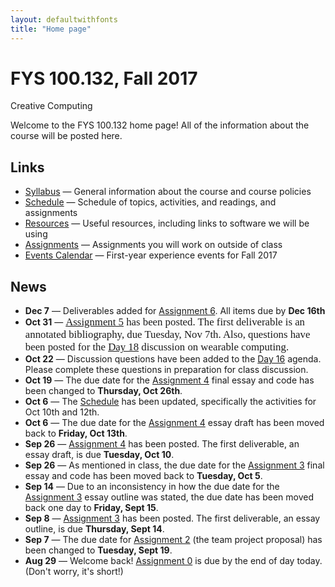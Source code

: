 ```yaml
---
layout: defaultwithfonts
title: "Home page"
---
```


# FYS 100.132, Fall 2017

<div id="subtitle">Creative Computing</div>

Welcome to the FYS 100.132 home page!  All of the information about the course will be posted here.

## Links

* [Syllabus](syllabus.html) &mdash; General information about the course and course policies
* [Schedule](schedule.html) &mdash; Schedule of topics, activities, and readings, and assignments
* [Resources](resources.html) &mdash; Useful resources, including links to software we will be using
* [Assignments](assign/index.html) &mdash; Assignments you will work on outside of class
* [Events Calendar](media/EventsCalendar.pdf) &mdash; First-year experience events for Fall 2017

## News
* **Dec 7** &mdash; Deliverables added for [Assignment 6](assign/assign06.html). All items due by **Dec 16th**
* **Oct 31** &mdash; <span style="font-family: 'Creepster', cursive; font-size: 120%;">[Assignment 5](assign/assign05.html) has been posted.  The first deliverable is an annotated bibliography, due Tuesday, Nov 7th. Also, questions have been posted for the [Day 18](agenda/day18.html) discussion on wearable computing.</span>
* **Oct 22** &mdash; Discussion questions have been added to the [Day 16](agenda/day16.html) agenda. Please complete these questions in preparation for class discussion.
* **Oct 19** &mdash; The due date for the [Assignment 4](assign/assign04.html) final essay and code has been changed to **Thursday, Oct 26th**.
* **Oct 6** &mdash; The [Schedule](schedule.html) has been updated, specifically the activities for Oct 10th and 12th.
* **Oct 6** &mdash; The due date for the [Assignment 4](assign/assign04.html) essay draft has been moved back to **Friday, Oct 13th**.
* **Sep 26** &mdash; [Assignment 4](assign/assign04.html) has been posted.  The first deliverable, an essay draft, is due **Tuesday, Oct 10**.
* **Sep 26** &mdash; As mentioned in class, the due date for the [Assignment 3](assign/assign03.html) final essay and code has been moved back to **Tuesday, Oct 5**.
* **Sep 14** &mdash; Due to an inconsistency in how the due date for the [Assignment 3](assign/assign03.html) essay outline was stated, the due date has been moved back one day to **Friday, Sept 15**.
* **Sep 8** &mdash; [Assignment 3](assign/assign03.html) has been posted.  The first deliverable, an essay outline, is due **Thursday, Sept 14**.
* **Sep 7** &mdash; The due date for [Assignment 2](assign/assign02.html) (the team project proposal) has been changed to **Tuesday, Sept 19**.
* **Aug 29** &mdash; Welcome back!  [Assignment 0](assign/assign00.html) is due by the end of day today. (Don't worry, it's short!)

<!-- vim:set wrap: ­-->
<!-- vim:set linebreak: -->
<!-- vim:set nolist: -->
